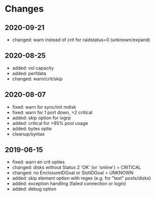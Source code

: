 # Changes

## 2020-09-21

- changed: warn instead of crit for raidstatus=0 (unknown/expand)

## 2020-08-25

- added: vol capacity
- added: perfdata
- changed: warn/crit/skip

## 2020-08-07

- fixed: warn for sync/init mdisk
- fixed: warn for 1 port down, >2 critical
- added: skip option for iogrp
- added: critical for >95% pool usage
- added: bytes optie
- cleanup/syntax

## 2019-06-15

- fixed: warn en crit opties
- changed: disks without Status 2 'OK' (or 'online') = CRITICAL
- changed: no EnclosureIDGoal or SlotIDGoal = UNKNOWN
- added: skip element option with regex (e.g. for "test" pools/disks)
- added: exception handling (failed connection or login)
- added: debug option

